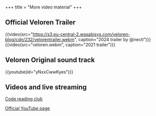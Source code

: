 +++
title = "More video material"
+++

## Official Veloren Trailer

{{video(src="https://s3.eu-central-2.wasabisys.com/veloren-blog/cdn/232/velorentrailer.webm", caption="2024 trailer by @necti")}}
{{video(src="veloren.webm", caption="2021 trailer")}}

## Veloren Original sound track

{{youtube(id="yNxxCwwKyes")}}

## Videos and live streaming

[Code reading club](https://www.youtube.com/watch?v=DpXwYEe_LWo&list=PLMI4vW_LISAkB0AzfIOvS-W504x3vrXvw)

[Official YouTube page](https://www.youtube.com/@Veloren)
